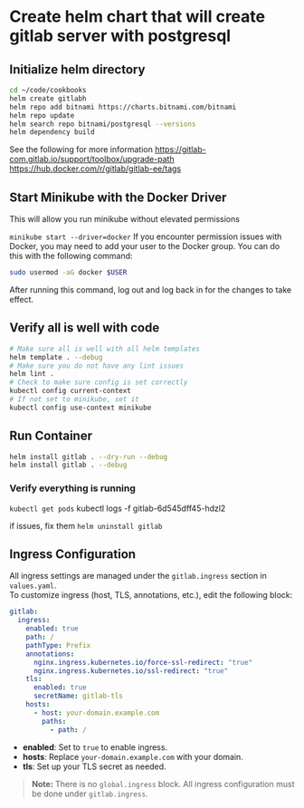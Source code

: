 # Create helm chart that will create gitlab server with postgresql

## Initialize helm directory

```sh
cd ~/code/cookbooks
helm create gitlabh
helm repo add bitnami https://charts.bitnami.com/bitnami
helm repo update
helm search repo bitnami/postgresql --versions
helm dependency build
```

See the following for more information
<https://gitlab-com.gitlab.io/support/toolbox/upgrade-path>
<https://hub.docker.com/r/gitlab/gitlab-ee/tags>

## Start Minikube with the Docker Driver

This will allow you run minikube without elevated permissions

`minikube start --driver=docker`
If you encounter permission issues with Docker, you may need to add your user to the Docker group. You can do this with the following command:

```sh
sudo usermod -aG docker $USER
```

After running this command, log out and log back in for the changes to take effect.

## Verify all is well with code

```sh
# Make sure all is well with all helm templates
helm template . --debug
# Make sure you do not have any lint issues
helm lint .
# Check to make sure config is set correctly
kubectl config current-context
# If not set to minikube, set it
kubectl config use-context minikube
```

## Run Container

```sh
helm install gitlab . --dry-run --debug
helm install gitlab . --debug
```

### Verify everything is running

`kubectl get pods`
kubectl logs -f gitlab-6d545dff45-hdzl2


if issues, fix them
`helm uninstall gitlab`

## Ingress Configuration

All ingress settings are managed under the `gitlab.ingress` section in `values.yaml`.  
To customize ingress (host, TLS, annotations, etc.), edit the following block:

```yaml
gitlab:
  ingress:
    enabled: true
    path: /
    pathType: Prefix
    annotations:
      nginx.ingress.kubernetes.io/force-ssl-redirect: "true"
      nginx.ingress.kubernetes.io/ssl-redirect: "true"
    tls:
      enabled: true
      secretName: gitlab-tls
    hosts:
      - host: your-domain.example.com
        paths:
          - path: /
```

- **enabled**: Set to `true` to enable ingress.
- **hosts**: Replace `your-domain.example.com` with your domain.
- **tls**: Set up your TLS secret as needed.

> **Note:** There is no `global.ingress` block. All ingress configuration must be done under `gitlab.ingress`.
